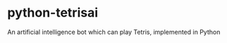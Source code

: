 python-tetrisai
===============

An artificial intelligence bot which can play Tetris, implemented in Python